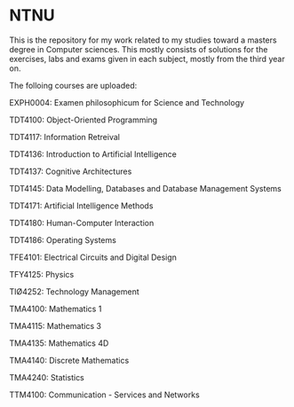 # NTNU

This is the repository for my work related to my studies toward a masters degree in Computer sciences. This mostly consists of solutions for the exercises, labs and exams given in each subject, mostly from the third year on.



The folloing courses are uploaded:

EXPH0004: Examen philosophicum for Science and Technology

TDT4100: Object-Oriented Programming

TDT4117: Information Retreival

TDT4136: Introduction to Artificial Intelligence

TDT4137: Cognitive Architectures

TDT4145: Data Modelling, Databases and Database Management Systems

TDT4171: Artificial Intelligence Methods

TDT4180: Human-Computer Interaction

TDT4186: Operating Systems

TFE4101: Electrical Circuits and Digital Design

TFY4125: Physics

TIØ4252: Technology Management

TMA4100: Mathematics 1

TMA4115: Mathematics 3

TMA4135: Mathematics 4D

TMA4140: Discrete Mathematics

TMA4240: Statistics

TTM4100: Communication - Services and Networks
